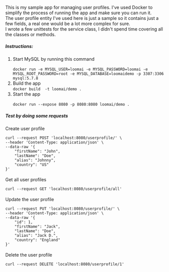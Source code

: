 This is my sample app for managing user profiles.
I've used Docker to simplify the process of running the app and make sure you can run it.
<br>
The user profile entity I've used here is just a sample so it contains just a few fields,
a real one would be a lot more complex for sure.
<br>
I wrote a few unittests for the service class, I didn't spend time covering all the classes or methods.

<h5> Instructions: </h5>
<ol> 
<li> Start MySQL by running this command
<br>
<code>
docker run -e MYSQL_USER=loomai -e MYSQL_PASSWORD=loomai -e MYSQL_ROOT_PASSWORD=root -e MYSQL_DATABASE=loomaidemo -p 3307:3306 mysql:5.7.8
</code>
</li>
<li> Build the app
<br>
<code>docker build  -t loomai/demo .</code>
<br>
</li>
<li>
Start the app
<br>
<code>
docker run --expose 8080 -p 8080:8080 loomai/demo .
</code>
</li>
</ol>

<h5> Test by doing some requests </h5>
Create user profile
<br>
<code>
curl --request POST 'localhost:8080/userprofile/' \
--header 'Content-Type: application/json' \
--data-raw '{
    "firstName": "John",
    "lastName": "Doe",
    "alias": "Johnny",
    "country": "US"
}'
</code>
<br>
Get all user profiles
<br>
<code>
curl --request GET 'localhost:8080/userprofile/all'
</code>
<br>
Update the user profile
<br>
<code>
curl --request PUT 'localhost:8080/userprofile/' \
--header 'Content-Type: application/json' \
--data-raw '{
    "id": 1,
    "firstName": "Jack",
    "lastName": "Doe",
    "alias": "Jack D.",
    "country": "England"
}'
</code>
<br>
Delete the user profile
<br>
<code>
curl --request DELETE 'localhost:8080/userprofile/1'
</code>